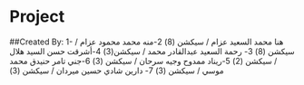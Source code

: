 # Project

##Created By:
1- هنا محمد السعيد عزام / سيكشن (8)
2-منه محمد محمود عزام / سيكشن (8)
3- رحمة السعيد عبدالقادر محمد / سيكشن(3)
4-أشرقت حسن السيد هلال / سيكشن (2)
5-ريناد ممدوح وجيه سرحان / سيكشن (3)
6-جني تامر حنيدق محمد موسي / سيكشن (3)
7- دارين شادي حسين ميردان / سيكشن (3)
